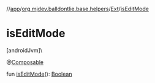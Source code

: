 //[app](../../../index.md)/[org.mjdev.balldontlie.base.helpers](../index.md)/[Ext](index.md)/[isEditMode](is-edit-mode.md)

# isEditMode

[androidJvm]\

@[Composable](https://developer.android.com/reference/kotlin/androidx/compose/runtime/Composable.html)

fun [isEditMode](is-edit-mode.md)(): [Boolean](https://kotlinlang.org/api/latest/jvm/stdlib/kotlin/-boolean/index.html)
